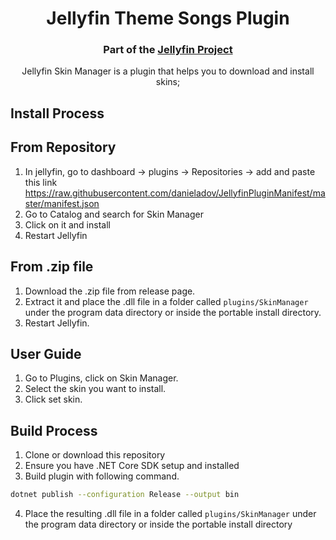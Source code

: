 <h1 align="center">Jellyfin Theme Songs Plugin</h1>
<h3 align="center">Part of the <a href="https://jellyfin.media">Jellyfin Project</a></h3>

<p align="center">
Jellyfin Skin Manager is a plugin that helps you to download and install skins;

</p>

## Install Process


## From Repository
1. In jellyfin, go to dashboard -> plugins -> Repositories -> add and paste this link https://raw.githubusercontent.com/danieladov/JellyfinPluginManifest/master/manifest.json
2. Go to Catalog and search for Skin Manager
3. Click on it and install
4. Restart Jellyfin


## From .zip file
1. Download the .zip file from release page.
2. Extract it and place the .dll file in a folder called ```plugins/SkinManager``` under  the program data directory or inside the portable install directory.
3. Restart Jellyfin.

## User Guide
1. Go to Plugins, click on Skin Manager.
2. Select the skin you want to install.
3. Click set skin.



## Build Process
1. Clone or download this repository
2. Ensure you have .NET Core SDK setup and installed
3. Build plugin with following command.
```sh
dotnet publish --configuration Release --output bin
```
4. Place the resulting .dll file in a folder called ```plugins/SkinManager``` under  the program data directory or inside the portable install directory



